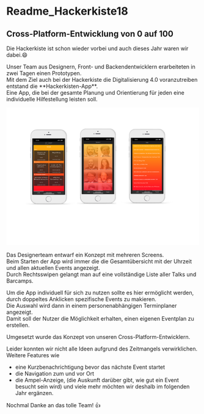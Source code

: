 # **Readme_Hackerkiste18**
## Cross-Platform-Entwicklung von 0 auf 100

Die Hackerkiste ist schon wieder vorbei und auch dieses Jahr waren wir dabei.:smile:

<p>Unser Team aus Designern, Front- und Backendentwicklern erarbeiteten in zwei Tagen einen Prototypen. <br>
Mit dem Ziel auch bei der Hackerkiste die Digitalisierung 4.0 voranzutreiben entstand die **Hackerkisten-App**. <br>
Eine App, die bei der gesamte Planung und Orientierung für jeden eine individuelle Hilfestellung leisten soll.</p>

![Bild 1](Hackerkiste18-Screenshots.png)
<p> Das Designerteam entwarf ein Konzept mit mehreren Screens.<br>
Beim Starten der App wird immer die die Gesamtübersicht mit der Uhrzeit und allen aktuellen Events angezeigt. <br>
Durch Rechtsswipen gelangt man auf eine vollständige Liste aller Talks und Barcamps.</p>

<p>Um die App individuell für sich zu nutzen sollte es hier ermöglicht werden, durch doppeltes Anklicken spezifische Events zu makieren.<br>
Die Auswahl wird dann in einem personenabhängigen Terminplaner angezeigt.<br>      
Damit soll der Nutzer die Möglichkeit erhalten, einen eigenen Eventplan zu erstellen. </p>

Umgesetzt wurde das Konzept von unseren Cross-Platform-Entwicklern.

Leider konnten wir nicht alle Ideen aufgrund des Zeitmangels verwirklichen.
Weitere Features wie
- eine Kurzbenachrichtigung bevor das nächste Event startet
- die Navigation zum und vor Ort 
- die Ampel-Anzeige, (die Auskunft darüber gibt, wie gut ein Event besucht sein wird)
und viele mehr möchten wir deshalb im folgenden Jahr ergänzen. 

Nochmal Danke an das tolle Team! :+1:
